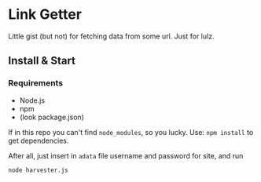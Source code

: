 # Link Getter
Little gist (but not) for fetching data from some url. 
Just for lulz.

## Install & Start
### Requirements
- Node.js
- npm
- (look package.json)

If in this repo you can't find `node_modules`, so you lucky. 
Use:  `npm install` to get dependencies.

After all, just insert in `adata` file username and password for site, and run

`node harvester.js`
